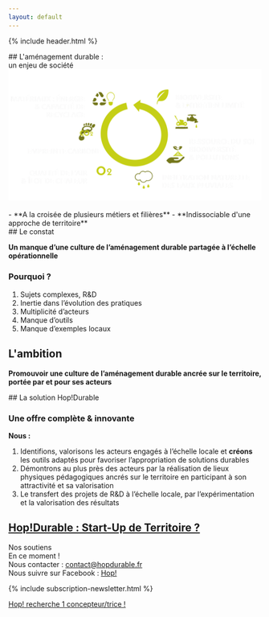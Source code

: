 ```yaml
---
layout: default
---
```


{% include header.html %}

<!-- <section class="center">
  <div class="section_content">
    <nav class="site-nav">
      <ul>
        <li><a href="/hop-durable-gouvernance.html" class="button button--action">Start-Up de Territoire ?</a></li>
      </ul>
    </nav>
    <a href="assets/pdf/hop_amenagement_durable_web_7.pdf" class="button">Présentation Hop!</a>  
  </div>
</section> -->

<section class="center">
<div class="section_content" markdown="1">
## L'aménagement durable :<br>un enjeu de société
<img src="assets/images/amenagement-durable-schema2.svg">
<br>
<br>
 - **A la croisée de plusieurs métiers et filières**  
 - **Indissociable d'une approche de territoire**
</div>
</section>

<section>
<div class="section_content" markdown="1">
## Le constat  

**Un manque d’une culture de l’aménagement durable partagée à l’échelle opérationnelle**  

### Pourquoi ?

 1. Sujets complexes, R&D  
 2. Inertie dans l’évolution des pratiques  
 3. Multiplicité d’acteurs  
 4. Manque d’outils  
 5. Manque d’exemples locaux 

## L'ambition
**Promouvoir une culture de l’aménagement durable ancrée sur le territoire, portée par et pour ses acteurs**  
</div>
</section>

<section>
<div class="section_content" markdown="1">
## La solution Hop!Durable 

### Une offre complète & innovante

**Nous :**

 1. Identifions, valorisons les acteurs engagés à l’échelle locale et **créons** les outils adaptés pour favoriser l’appropriation de solutions durables  
 2. Démontrons au plus près des acteurs par la réalisation de lieux physiques pédagogiques ancrés sur le territoire en participant à son attractivité et sa valorisation  
 3. Le transfert des projets de R&D à l’échelle locale, par l’expérimentation et la valorisation des résultats

</div>
</section>
  
<section>
<div class="section_content" markdown="1">

## [Hop!Durable : Start-Up de Territoire ?](http://hopdurable.fr/hop-durable-gouvernance.html)
Nos soutiens  
En ce moment !  
Nous contacter : contact@hopdurable.fr  
Nous suivre sur Facebook : [Hop!](https://www.facebook.com/hopdurable/)  

{% include subscription-newsletter.html %}  

<p class="center">
  <a href="assets/pdf/hop-durable_recherche_concepteur_2.pdf" class="button">Hop! recherche 1 concepteur/trice ! </a>
</p>

</div>  
</section>
